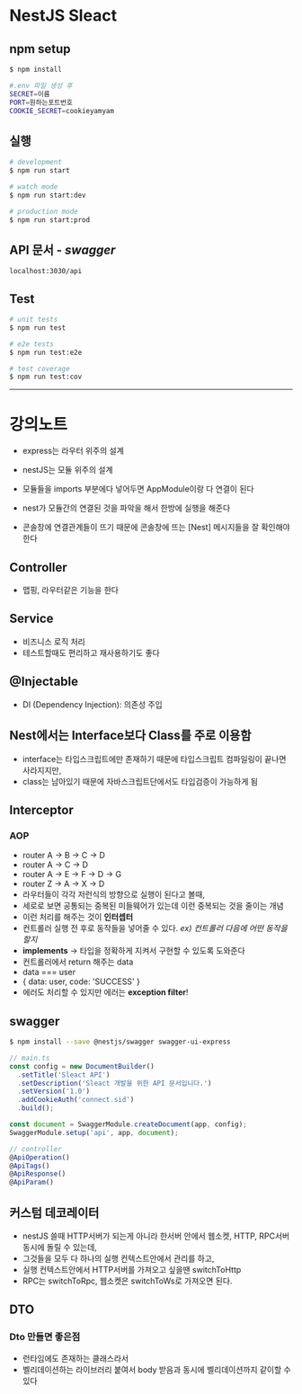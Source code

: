 # NestJS Sleact

## npm setup

```bash
$ npm install
```

```bash
#.env 파일 생성 후
SECRET=이름
PORT=원하는포트번호
COOKIE_SECRET=cookieyamyam
```


## 실행

```bash
# development
$ npm run start

# watch mode
$ npm run start:dev

# production mode
$ npm run start:prod
```

## API 문서 - _swagger_

`localhost:3030/api`

## Test

```bash
# unit tests
$ npm run test

# e2e tests
$ npm run test:e2e

# test coverage
$ npm run test:cov
```

---

# 강의노트

- express는 라우터 위주의 설계
- nestJS는 모듈 위주의 설계

- 모듈들을 imports 부분에다 넣어두면 AppModule이랑 다 연결이 된다
- nest가 모듈간의 연결된 것을 파악을 해서 한방에 실행을 해준다
- 콘솔창에 연결관계들이 뜨기 때문에 콘솔창에 뜨는 [Nest] 메시지들을 잘 확인해야 한다

## Controller

- 맵핑, 라우터같은 기능을 한다

## Service

- 비즈니스 로직 처리
- 테스트할때도 편리하고 재사용하기도 좋다

## @Injectable

- DI (Dependency Injection): 의존성 주입

## Nest에서는 Interface보다 Class를 주로 이용함

- interface는 타입스크립트에만 존재하기 때문에 타입스크립트 컴파일링이 끝나면 사라지지만,
- class는 남아있기 때문에 자바스크립트단에서도 타입검증이 가능하게 됨

## Interceptor

### AOP

- router A -> B -> C -> D
- router A -> C -> D
- router A -> E -> F -> D -> G
- router Z -> A -> X -> D
- 라우터들이 각각 저런식의 방향으로 실행이 된다고 볼때, 
- 세로로 보면 공통되는 중복된 미들웨어가 있는데 이런 중복되는 것을 줄이는 개념
- 이런 처리를 해주는 것이 **인터셉터**
- 컨트롤러 실행 전 후로 동작들을 넣어줄 수 있다. _ex) 컨트롤러 다음에 어떤 동작을 할지_
- **implements** -> 타입을 정확하게 지켜서 구현할 수 있도록 도와준다
- 컨트롤러에서 return 해주는 data
- data === user
- { data: user, code: 'SUCCESS' }
- 에러도 처리할 수 있지만 에러는 **exception filter**!

## swagger

```bash
$ npm install --save @nestjs/swagger swagger-ui-express
```

```javascript
// main.ts
const config = new DocumentBuilder()
  .setTitle('Sleact API')
  .setDescription('Sleact 개발을 위한 API 문서입니다.')
  .setVersion('1.0')
  .addCookieAuth('connect.sid')
  .build();

const document = SwaggerModule.createDocument(app, config);
SwaggerModule.setup('api', app, document);

// controller
@ApiOperation()
@ApiTags()
@ApiResponse()
@ApiParam()
```

## 커스텀 데코레이터

- nestJS 쓸때 HTTP서버가 되는게 아니라 한서버 안에서 웹소켓, HTTP, RPC서버 동시에 돌릴 수 있는데,
- 그것들을 모두 다 하나의 실행 컨텍스트안에서 관리를 하고,
- 실행 컨텍스트안에서 HTTP서버를 가져오고 싶을땐 switchToHttp
- RPC는 switchToRpc, 웹소켓은 switchToWs로 가져오면 된다.

## DTO

### Dto 만들면 좋은점
- 런타임에도 존재하는 클래스라서 
- 벨리데이션하는 라이브러리 붙여서 body 받음과 동시에 벨리데이션까지 같이할 수 있다
